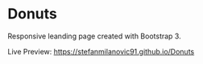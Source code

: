 # Donuts
Responsive leanding page created with Bootstrap 3.

Live Preview: https://stefanmilanovic91.github.io/Donuts
